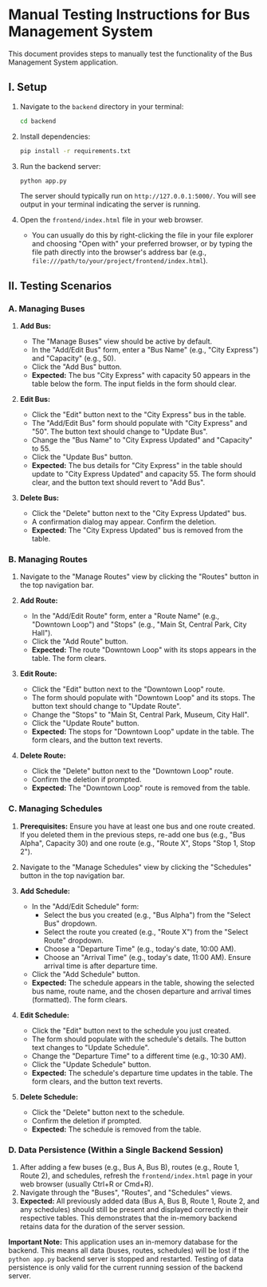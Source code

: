 # Manual Testing Instructions for Bus Management System

This document provides steps to manually test the functionality of the Bus Management System application.

## I. Setup

1.  Navigate to the `backend` directory in your terminal:
    ```bash
    cd backend
    ```
2.  Install dependencies:
    ```bash
    pip install -r requirements.txt
    ```
3.  Run the backend server:
    ```bash
    python app.py
    ```
    The server should typically run on `http://127.0.0.1:5000/`. You will see output in your terminal indicating the server is running.

4.  Open the `frontend/index.html` file in your web browser.
    *   You can usually do this by right-clicking the file in your file explorer and choosing "Open with" your preferred browser, or by typing the file path directly into the browser's address bar (e.g., `file:///path/to/your/project/frontend/index.html`).

## II. Testing Scenarios

### A. Managing Buses

1.  **Add Bus:**
    *   The "Manage Buses" view should be active by default.
    *   In the "Add/Edit Bus" form, enter a "Bus Name" (e.g., "City Express") and "Capacity" (e.g., 50).
    *   Click the "Add Bus" button.
    *   **Expected:** The bus "City Express" with capacity 50 appears in the table below the form. The input fields in the form should clear.

2.  **Edit Bus:**
    *   Click the "Edit" button next to the "City Express" bus in the table.
    *   The "Add/Edit Bus" form should populate with "City Express" and "50". The button text should change to "Update Bus".
    *   Change the "Bus Name" to "City Express Updated" and "Capacity" to 55.
    *   Click the "Update Bus" button.
    *   **Expected:** The bus details for "City Express" in the table should update to "City Express Updated" and capacity 55. The form should clear, and the button text should revert to "Add Bus".

3.  **Delete Bus:**
    *   Click the "Delete" button next to the "City Express Updated" bus.
    *   A confirmation dialog may appear. Confirm the deletion.
    *   **Expected:** The "City Express Updated" bus is removed from the table.

### B. Managing Routes

1.  Navigate to the "Manage Routes" view by clicking the "Routes" button in the top navigation bar.

2.  **Add Route:**
    *   In the "Add/Edit Route" form, enter a "Route Name" (e.g., "Downtown Loop") and "Stops" (e.g., "Main St, Central Park, City Hall").
    *   Click the "Add Route" button.
    *   **Expected:** The route "Downtown Loop" with its stops appears in the table. The form clears.

3.  **Edit Route:**
    *   Click the "Edit" button next to the "Downtown Loop" route.
    *   The form should populate with "Downtown Loop" and its stops. The button text should change to "Update Route".
    *   Change the "Stops" to "Main St, Central Park, Museum, City Hall".
    *   Click the "Update Route" button.
    *   **Expected:** The stops for "Downtown Loop" update in the table. The form clears, and the button text reverts.

4.  **Delete Route:**
    *   Click the "Delete" button next to the "Downtown Loop" route.
    *   Confirm the deletion if prompted.
    *   **Expected:** The "Downtown Loop" route is removed from the table.

### C. Managing Schedules

1.  **Prerequisites:** Ensure you have at least one bus and one route created. If you deleted them in the previous steps, re-add one bus (e.g., "Bus Alpha", Capacity 30) and one route (e.g., "Route X", Stops "Stop 1, Stop 2").

2.  Navigate to the "Manage Schedules" view by clicking the "Schedules" button in the top navigation bar.

3.  **Add Schedule:**
    *   In the "Add/Edit Schedule" form:
        *   Select the bus you created (e.g., "Bus Alpha") from the "Select Bus" dropdown.
        *   Select the route you created (e.g., "Route X") from the "Select Route" dropdown.
        *   Choose a "Departure Time" (e.g., today's date, 10:00 AM).
        *   Choose an "Arrival Time" (e.g., today's date, 11:00 AM). Ensure arrival time is after departure time.
    *   Click the "Add Schedule" button.
    *   **Expected:** The schedule appears in the table, showing the selected bus name, route name, and the chosen departure and arrival times (formatted). The form clears.

4.  **Edit Schedule:**
    *   Click the "Edit" button next to the schedule you just created.
    *   The form should populate with the schedule's details. The button text changes to "Update Schedule".
    *   Change the "Departure Time" to a different time (e.g., 10:30 AM).
    *   Click the "Update Schedule" button.
    *   **Expected:** The schedule's departure time updates in the table. The form clears, and the button text reverts.

5.  **Delete Schedule:**
    *   Click the "Delete" button next to the schedule.
    *   Confirm the deletion if prompted.
    *   **Expected:** The schedule is removed from the table.

### D. Data Persistence (Within a Single Backend Session)

1.  After adding a few buses (e.g., Bus A, Bus B), routes (e.g., Route 1, Route 2), and schedules, refresh the `frontend/index.html` page in your web browser (usually Ctrl+R or Cmd+R).
2.  Navigate through the "Buses", "Routes", and "Schedules" views.
3.  **Expected:** All previously added data (Bus A, Bus B, Route 1, Route 2, and any schedules) should still be present and displayed correctly in their respective tables. This demonstrates that the in-memory backend retains data for the duration of the server session.

**Important Note:** This application uses an in-memory database for the backend. This means all data (buses, routes, schedules) will be lost if the `python app.py` backend server is stopped and restarted. Testing of data persistence is only valid for the current running session of the backend server.

